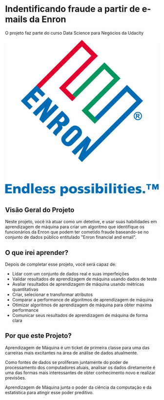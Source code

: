 # Indentificando fraude a partir de e-mails da Enron

O projeto faz parte do curso Data Science para Negócios da Udacity

![alt text](https://github.com/vyniciuss/enron_machine_learning/blob/master/enron.jpg)

## Visão Geral do Projeto
Neste projeto, você irá atuar como um detetive, e usar suas habilidades em aprendizagem de máquina para criar um algoritmo que identifique os funcionários da Enron que podem ter cometido fraude baseando-se no conjunto de dados público entitulado "Enron financial and email".

## O que irei aprender?
Depois de completar esse projeto, você será capaz de:

 - Lidar com um conjunto de dados real e suas imperfeições
 - Validar resultados de aprendizagem de máquina usando dados de teste
 - Avaliar resultados de aprendizagem de máquina usando métricas quantitativas
 - Criar, selecionar e transformar atributos
 - Comparar a performance de algoritmos de aprendizagem de máquina
 - Otimizar algoritmos de aprendizagem de máquina para obter máxima performance
 - Comunicar seus resultados de aprendizagem de máquina de forma clara

## Por que este Projeto?
Aprendizagem de Máquina é um ticket de primeira classe para uma das carreiras mais excitantes na área de análise de dados atualmente.

Como fontes de dados se proliferam juntamente do poder de processamento dos computadores atuais, analisar os dados diretamente é uma das formas mais interessantes de obter conhecimento novo e realizar previsões.

Aprendizagem de Máquina junta o poder da ciência da computação e da estatística para atingir esse poder preditivo.